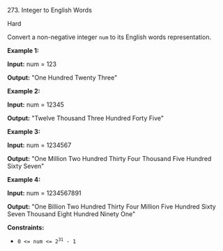 273\. Integer to English Words

Hard

Convert a non-negative integer `num` to its English words representation.

**Example 1:**

**Input:** num = 123

**Output:** "One Hundred Twenty Three" 

**Example 2:**

**Input:** num = 12345

**Output:** "Twelve Thousand Three Hundred Forty Five" 

**Example 3:**

**Input:** num = 1234567

**Output:** "One Million Two Hundred Thirty Four Thousand Five Hundred Sixty Seven" 

**Example 4:**

**Input:** num = 1234567891

**Output:** "One Billion Two Hundred Thirty Four Million Five Hundred Sixty Seven Thousand Eight Hundred Ninety One" 

**Constraints:**

*   <code>0 <= num <= 2<sup>31</sup> - 1</code>